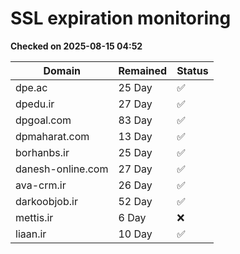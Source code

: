 # SSL expiration monitoring

**Checked on 2025-08-15 04:52**

| Domain | Remained | Status       |
|--------|----------|--------------|
| dpe.ac     | 25 Day   | ✅ |
| dpedu.ir     | 27 Day   | ✅ |
| dpgoal.com     | 83 Day   | ✅ |
| dpmaharat.com     | 13 Day   | ✅ |
| borhanbs.ir     | 25 Day   | ✅ |
| danesh-online.com     | 27 Day   | ✅ |
| ava-crm.ir     | 26 Day   | ✅ |
| darkoobjob.ir     | 52 Day   | ✅ |
| mettis.ir     | 6 Day   | ❌ |
| liaan.ir     | 10 Day   | ✅ |
